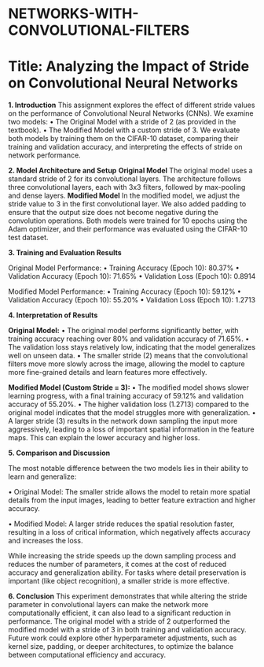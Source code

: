 # NETWORKS-WITH-CONVOLUTIONAL-FILTERS
# Title: Analyzing the Impact of Stride on Convolutional Neural Networks

**1. Introduction**
This assignment explores the effect of different stride values on the performance of Convolutional Neural Networks (CNNs). We examine two models:
•	The Original Model with a stride of 2 (as provided in the textbook).
•	The Modified Model with a custom stride of 3.
We evaluate both models by training them on the CIFAR-10 dataset, comparing their training and validation accuracy, and interpreting the effects of stride on network performance.

**2. Model Architecture and Setup**
**Original Model**
The original model uses a standard stride of 2 for its convolutional layers. The architecture follows three convolutional layers, each with 3x3 filters, followed by max-pooling and dense layers.
**Modified Model**
In the modified model, we adjust the stride value to 3 in the first convolutional layer. We also added padding to ensure that the output size does not become negative during the convolution operations.
Both models were trained for 10 epochs using the Adam optimizer, and their performance was evaluated using the CIFAR-10 test dataset.

**3. Training and Evaluation Results**

Original Model Performance:
•	Training Accuracy (Epoch 10): 80.37%
•	Validation Accuracy (Epoch 10): 71.65%
•	Validation Loss (Epoch 10): 0.8914
 
Modified Model Performance:
•	Training Accuracy (Epoch 10): 59.12%
•	Validation Accuracy (Epoch 10): 55.20%
•	Validation Loss (Epoch 10): 1.2713

**4. Interpretation of Results**

**Original Model:**
•	The original model performs significantly better, with training accuracy reaching over 80% and validation accuracy of 71.65%.
•	The validation loss stays relatively low, indicating that the model generalizes well on unseen data.
•	The smaller stride (2) means that the convolutional filters move more slowly across the image, allowing the model to capture more fine-grained details and learn features more effectively.

**Modified Model (Custom Stride = 3):**
•	The modified model shows slower learning progress, with a final training accuracy of 59.12% and validation accuracy of 55.20%.
•	The higher validation loss (1.2713) compared to the original model indicates that the model struggles more with generalization.
•	A larger stride (3) results in the network down sampling the input more aggressively, leading to a loss of important spatial information in the feature maps. This can explain the lower accuracy and higher loss.

**5. Comparison and Discussion**

The most notable difference between the two models lies in their ability to learn and generalize:

•	Original Model: The smaller stride allows the model to retain more spatial details from the input images, leading to better feature extraction and higher accuracy.

•	Modified Model: A larger stride reduces the spatial resolution faster, resulting in a loss of critical information, which negatively affects accuracy and increases the loss.

While increasing the stride speeds up the down sampling process and reduces the number of parameters, it comes at the cost of reduced accuracy and generalization ability. For tasks where detail preservation is important (like object recognition), a smaller stride is more effective.

**6. Conclusion**
This experiment demonstrates that while altering the stride parameter in convolutional layers can make the network more computationally efficient, it can also lead to a significant reduction in performance. The original model with a stride of 2 outperformed the modified model with a stride of 3 in both training and validation accuracy. Future work could explore other hyperparameter adjustments, such as kernel size, padding, or deeper architectures, to optimize the balance between computational efficiency and accuracy.


